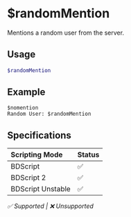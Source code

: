 # $randomMention
Mentions a random user from the server.

## Usage
```php
$randomMention
```

## Example
```
$nomention
Random User: $randomMention
```

## Specifications
| Scripting Mode | Status
| :---- | :---- |
| BDScript | ✅ |
| BDScript 2 | ✅ |
| BDScript Unstable | ✅ |

*✅ Supported | ❌ Unsupported*